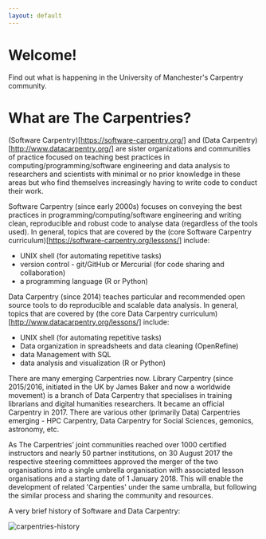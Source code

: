 ```yaml
---
layout: default
---
```


# Welcome!
Find out what is happening in the University of Manchester's Carpentry community.

# What are The Carpentries?

(Software Carpentry)[https://software-carpentry.org/] and (Data Carpentry)[http://www.datacarpentry.org/] are sister organizations and communities of practice focused on teaching best practices in computing/programming/software engineering and data analysis to researchers and scientists with minimal or no prior knowledge in these areas but who find themselves increasingly having to write code to conduct their work. 

Software Carpentry (since early 2000s) focuses on conveying the best practices in programming/computing/software engineering and writing clean, reproducible and robust code to analyse data (regardless of the tools used). In general, topics that are covered by the (core Software Carpentry curriculum)[https://software-carpentry.org/lessons/] include:

- UNIX shell (for automating repetitive tasks)
- version control - git/GitHub or Mercurial (for code sharing and collaboration)
- a programming language (R or Python) 

Data Carpentry (since 2014) teaches particular and recommended open source tools to do reproducible and scalable data analysis. In general, topics that are covered by (the core Data Carpentry curriculum)[http://www.datacarpentry.org/lessons/] include:
- UNIX shell (for automating repetitive tasks)
- Data organization in spreadsheets	and data cleaning (OpenRefine)
- data Management with SQL
- data analysis and visualization (R or Python)

There are many emerging Carpentries now. Library Carpentry (since 2015/2016, initiated in the UK by James Baker and now a worldwide movement) is a branch of Data Carpentry that specialises in training librarians and digital humanities researchers. It became an official Carpentry in 2017. There are various other (primarily Data) Carpentries emerging - HPC Carpentry, Data Carpentry for Social Sciences, gemonics, astronomy, etc.

As The Carpentries’ joint communities reached over 1000 certified instructors and nearly 50 partner institutions, on 30 August 2017 the respective steering committees approved the merger of the two organisations into a single umbrella organisation with associated lesson organisations and a starting date of 1 January 2018. This will enable the development of related 'Carpenties' under the same umbralla, but following the similar process and sharing the community and resources.

A very brief history of Software and Data Carpentry:

![carpentries-history](https://software-carpentry.org/files/2017/SWCDChistory.png "A brief history of Software and Data Carpentry")

